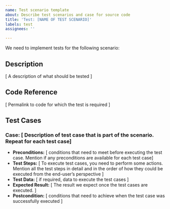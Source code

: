 ```yaml
---
name: Test scenario template
about: Describe test scenarios and case for source code
title: 'Test: [NAME OF TEST SCENARIO]'
labels: test
assignees: ''

---
```


We need to implement tests for the following scenario:

## Description
[ A description of what should be tested ]
## Code Reference
[ Permalink to code for which the test is required ]
## Test Cases 
### Case: [ Description of test case that is part of the scenario. Repeat for each test case]
- **Preconditions:** [ conditions that need to meet before executing the test case. Mention if any preconditions are available for each test case]
- **Test Steps:** [ To execute test cases, you need to perform some actions. Mention all the test steps in detail and in the order of how they could be executed from the end-user’s perspective ]
- **Test Data:** [ if required, data to execute the test cases ]
- **Expected Result:** [ The result we expect once the test cases are executed. ]
- **Postcondition:** [ conditions that need to achieve when the test case was successfully executed ]
